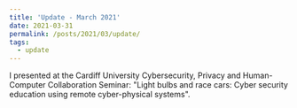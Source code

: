 ```yaml
---
title: 'Update - March 2021'
date: 2021-03-31
permalink: /posts/2021/03/update/
tags:
  - update
---
```


I presented at the Cardiff University Cybersecurity, Privacy and Human-Computer Collaboration Seminar: "Light bulbs and race cars: Cyber security education using remote cyber-physical systems".